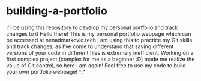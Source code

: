 # building-a-portfolio
I'll be using this repository to develop my personal portfolio and track changes to it
Hello there! 
This is my personal portfolio webpage which can be accessed at nenadmarkovic.tech
I am using this to practice my Git skills and track changes, as I've come to understand that saving different versions of your code in different files is extremely inefficient.
Working on a first complex project (complex for me as a beginner :D) made me realize the value of Git control, so here I am again! 
Feel free to use my code to build your own portfolio webpage! ^_^
